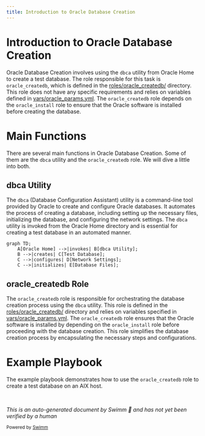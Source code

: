 ```yaml
---
title: Introduction to Oracle Database Creation
---
```

# Introduction to Oracle Database Creation

Oracle Database Creation involves using the `dbca` utility from Oracle Home to create a test database. The role responsible for this task is `oracle_createdb`, which is defined in the <SwmPath>[roles/oracle_createdb/](roles/oracle_createdb/)</SwmPath> directory. This role does not have any specific requirements and relies on variables defined in <SwmPath>[vars/oracle_params.yml](vars/oracle_params.yml)</SwmPath>. The `oracle_createdb` role depends on the `oracle_install` role to ensure that the Oracle software is installed before creating the database.

# Main Functions

There are several main functions in Oracle Database Creation. Some of them are the `dbca` utility and the `oracle_createdb` role. We will dive a little into both.

## dbca Utility

The `dbca` (Database Configuration Assistant) utility is a command-line tool provided by Oracle to create and configure Oracle databases. It automates the process of creating a database, including setting up the necessary files, initializing the database, and configuring the network settings. The `dbca` utility is invoked from the Oracle Home directory and is essential for creating a test database in an automated manner.

```mermaid
graph TD;
    A[Oracle Home] -->|invokes| B[dbca Utility];
    B -->|creates| C[Test Database];
    C -->|configures| D[Network Settings];
    C -->|initializes| E[Database Files];
```

## oracle_createdb Role

The `oracle_createdb` role is responsible for orchestrating the database creation process using the `dbca` utility. This role is defined in the <SwmPath>[roles/oracle_createdb/](roles/oracle_createdb/)</SwmPath> directory and relies on variables specified in <SwmPath>[vars/oracle_params.yml](vars/oracle_params.yml)</SwmPath>. The `oracle_createdb` role ensures that the Oracle software is installed by depending on the `oracle_install` role before proceeding with the database creation. This role simplifies the database creation process by encapsulating the necessary steps and configurations.

# Example Playbook

The example playbook demonstrates how to use the `oracle_createdb` role to create a test database on an AIX host.

&nbsp;

*This is an auto-generated document by Swimm 🌊 and has not yet been verified by a human*

<SwmMeta version="3.0.0" repo-id="Z2l0aHViJTNBJTNBYW5zaWJsZS1wb3dlci1haXgtb3JhY2xlJTNBJTNBU3dpbW0tRGVtbw==" repo-name="ansible-power-aix-oracle"><sup>Powered by [Swimm](/)</sup></SwmMeta>
